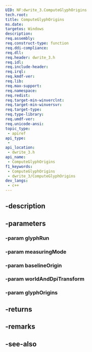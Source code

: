 ```yaml
---
UID: NF:dwrite_3.ComputeGlyphOrigins
tech.root: 
title: ComputeGlyphOrigins
ms.date: 
targetos: Windows
description: 
req.assembly: 
req.construct-type: function
req.ddi-compliance: 
req.dll: 
req.header: dwrite_3.h
req.idl: 
req.include-header: 
req.irql: 
req.kmdf-ver: 
req.lib: 
req.max-support: 
req.namespace: 
req.redist: 
req.target-min-winverclnt: 
req.target-min-winversvr: 
req.target-type: 
req.type-library: 
req.umdf-ver: 
req.unicode-ansi: 
topic_type:
 - apiref
api_type:
 - 
api_location:
 - dwrite_3.h
api_name:
 - ComputeGlyphOrigins
f1_keywords:
 - ComputeGlyphOrigins
 - dwrite_3/ComputeGlyphOrigins
dev_langs:
 - c++
---
```


## -description

## -parameters

### -param glyphRun

### -param measuringMode

### -param baselineOrigin

### -param worldAndDpiTransform

### -param glyphOrigins

## -returns

## -remarks

## -see-also

